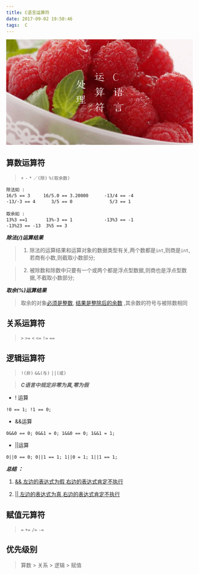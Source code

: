 ```yaml
---
title: C语言运算符
date: 2017-09-02 19:50:46
tags:  C
---
```


![](C语言运算符/IMG_9.2.JPG)

## 算数运算符

> `+`  `-`  `*`  `／(除)`  `%(取余数)` 

```
除法如 :
16/5 == 3	  16/5.0 == 3.20000		 -13/4 == -4
-13/-3 == 4      3/5 == 0              5/3 == 1

取余如 :
13%3 ==1       13%-3 == 1            -13%3 == -1
-13%23 == -13  3%5 == 3

```

***除法(/)运算结果***

>1. 除法的运算结果和运算对象的数据类型有关,两个数都是`int`,则商是`int`,若商有小数,则截取小数部分;
  
>2. 被除数和除数中只要有一个或两个都是浮点型数据,则商也是浮点型数据,不截取小数部分;

***取余(%)运算结果***

> 取余的对象[必须是整数](), [结果是整除后的余数]() ,其余数的符号与被除数相同

  

## 关系运算符

>`>` `>=` `<` `<=` `!=` `==`

## 逻辑运算符

>`!(非)` `&&(与)` `||(或)`

>***C语言中规定非零为真,零为假***


* ! 运算
```
!0 == 1; !1 == 0;
```  
* &&运算
```
0&&0 == 0; 0&&1 = 0; 1&&0 == 0; 1&&1 = 1;
```
* ||运算
```
0||0 == 0; 0||1 == 1; 1||0 = 1; 1||1 == 1;
```

***总结 ：***

1. [&& 左边的表达式为假 右边的表达式肯定不执行]()

2. [|| 左边的表达式为真 右边的表达式肯定不执行]()

## 赋值元算符

>`=` `+=` `/=` `-=`

## 优先级别

>算数 > 关系 > 逻辑 > 赋值

